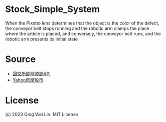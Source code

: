# Stock_Simple_System
When the Pixetto lens determines that the object is the color of the defect, the conveyor belt stops running and the robotic arm clamps the place where the article is placed, and conversely, the conveyor belt runs, and the robotic arm presents its initial state

# Source
 * [證交所即時資訊API](https://zys-notes.blogspot.com/2020/01/api.html)
 * [Yahoo奇摩股市](https://tw.stock.yahoo.com/)

# License
(c) 2023 Qing Wei Lin. MIT License
